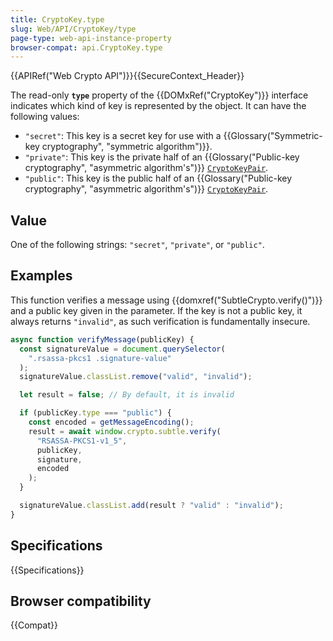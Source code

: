 ```yaml
---
title: CryptoKey.type
slug: Web/API/CryptoKey/type
page-type: web-api-instance-property
browser-compat: api.CryptoKey.type
---
```


{{APIRef("Web Crypto API")}}{{SecureContext_Header}}

The read-only **`type`** property of the {{DOMxRef("CryptoKey")}} interface indicates which kind of key is represented by the object. It can have the following values:

- `"secret"`: This key is a secret key for use with a {{Glossary("Symmetric-key cryptography", "symmetric algorithm")}}.
- `"private"`: This key is the private half of an {{Glossary("Public-key cryptography", "asymmetric algorithm's")}} [`CryptoKeyPair`](/en-US/docs/Web/API/CryptoKeyPair).
- `"public"`: This key is the public half of an {{Glossary("Public-key cryptography", "asymmetric algorithm's")}} [`CryptoKeyPair`](/en-US/docs/Web/API/CryptoKeyPair).

## Value

One of the following strings: `"secret"`, `"private"`, or `"public"`.

## Examples

This function verifies a message using {{domxref("SubtleCrypto.verify()")}} and a public key given in the parameter. If the key is not a public key, it always returns `"invalid"`, as such verification is fundamentally insecure.

```js
async function verifyMessage(publicKey) {
  const signatureValue = document.querySelector(
    ".rsassa-pkcs1 .signature-value"
  );
  signatureValue.classList.remove("valid", "invalid");

  let result = false; // By default, it is invalid

  if (publicKey.type === "public") {
    const encoded = getMessageEncoding();
    result = await window.crypto.subtle.verify(
      "RSASSA-PKCS1-v1_5",
      publicKey,
      signature,
      encoded
    );
  }

  signatureValue.classList.add(result ? "valid" : "invalid");
}
```

## Specifications

{{Specifications}}

## Browser compatibility

{{Compat}}
